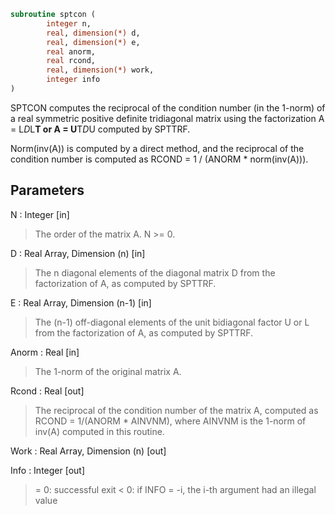 ```fortran
subroutine sptcon (
		integer n,
		real, dimension(*) d,
		real, dimension(*) e,
		real anorm,
		real rcond,
		real, dimension(*) work,
		integer info
)
```

 SPTCON computes the reciprocal of the condition number (in the
 1-norm) of a real symmetric positive definite tridiagonal matrix
 using the factorization A = L*D*L**T or A = U**T*D*U computed by
 SPTTRF.

 Norm(inv(A)) is computed by a direct method, and the reciprocal of
 the condition number is computed as
              RCOND = 1 / (ANORM * norm(inv(A))).

## Parameters
N : Integer [in]
> The order of the matrix A.  N >= 0.

D : Real Array, Dimension (n) [in]
> The n diagonal elements of the diagonal matrix D from the
> factorization of A, as computed by SPTTRF.

E : Real Array, Dimension (n-1) [in]
> The (n-1) off-diagonal elements of the unit bidiagonal factor
> U or L from the factorization of A,  as computed by SPTTRF.

Anorm : Real [in]
> The 1-norm of the original matrix A.

Rcond : Real [out]
> The reciprocal of the condition number of the matrix A,
> computed as RCOND = 1/(ANORM * AINVNM), where AINVNM is the
> 1-norm of inv(A) computed in this routine.

Work : Real Array, Dimension (n) [out]

Info : Integer [out]
> = 0:  successful exit
> < 0:  if INFO = -i, the i-th argument had an illegal value

